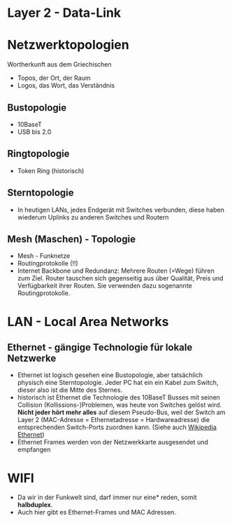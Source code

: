 # Layer 2 - Data-Link

# Netzwerktopologien

Wortherkunft aus dem Griechischen
- Topos, der Ort, der Raum
- Logos, das Wort, das Verständnis

## Bustopologie
- 10BaseT
- USB bis 2.0

## Ringtopologie
- Token Ring (historisch)

## Sterntopologie
- In heutigen LANs, jedes Endgerät mit Switches verbunden, diese haben wiederum Uplinks zu anderen Switches und Routern

## Mesh (Maschen) - Topologie
- Mesh - Funknetze
- Routingprotokolle (!!)
- Internet Backbone und Redundanz: Mehrere Routen (=Wege) führen zum Ziel. Router tauschen sich gegenseitig aus über Qualität, Preis und Verfügbarkeit ihrer Routen. Sie verwenden dazu sogenannte Routingprotokolle.

# LAN - Local Area Networks

## Ethernet - gängige Technologie für lokale Netzwerke
- Ethernet ist logisch gesehen eine Bustopologie, aber tatsächlich physisch eine Sterntopologie. Jeder PC hat ein ein Kabel zum Switch, dieser also ist die Mitte des Sternes.
-  historisch ist Ethernet die Technologie des 10BaseT Busses mit seinen Collision (Kollissions-)Problemen, was heute von Switches gelöst wird. **Nicht jeder hört mehr alles** auf diesem Pseudo-Bus, weil der Switch am Layer 2 (MAC-Adresse = Ethernetadresse = Hardwareadresse) die entsprechenden Switch-Ports zuordnen kann. (Siehe auch [Wikipedia Ethernet](https://de.wikipedia.org/wiki/Ethernet#Broadcast_und_Sicherheit))
- Ethernet Frames werden von der Netzwerkkarte ausgesendet und empfangen

# WIFI
- Da wir in der Funkwelt sind, darf immer nur eine\* reden, somit **halbduplex**.
- Auch hier gibt es Ethernet-Frames und MAC Adressen.
